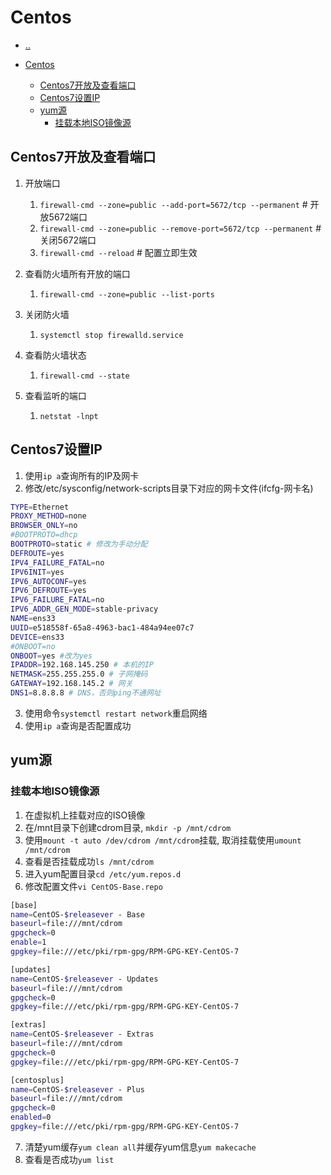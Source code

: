 # Centos

- [..](linux-catalog.md)


- [Centos](#centos)
  - [Centos7开放及查看端口](#centos7开放及查看端口)
  - [Centos7设置IP](#centos7设置ip)
  - [yum源](#yum源)
    - [挂载本地ISO镜像源](#挂载本地iso镜像源)


## Centos7开放及查看端口

1. 开放端口
   1. `firewall-cmd --zone=public --add-port=5672/tcp --permanent`   # 开放5672端口
   2. `firewall-cmd --zone=public --remove-port=5672/tcp --permanent`  #关闭5672端口
   3. `firewall-cmd --reload`   # 配置立即生效

2. 查看防火墙所有开放的端口
   1. `firewall-cmd --zone=public --list-ports`

3. 关闭防火墙
   1. `systemctl stop firewalld.service`

4. 查看防火墙状态
   1. `firewall-cmd --state`

5. 查看监听的端口
    1. `netstat -lnpt`

## Centos7设置IP

1. 使用`ip a`查询所有的IP及网卡
2. 修改/etc/sysconfig/network-scripts目录下对应的网卡文件(ifcfg-网卡名)
```sh
TYPE=Ethernet
PROXY_METHOD=none
BROWSER_ONLY=no
#BOOTPROTO=dhcp
BOOTPROTO=static # 修改为手动分配
DEFROUTE=yes
IPV4_FAILURE_FATAL=no
IPV6INIT=yes
IPV6_AUTOCONF=yes
IPV6_DEFROUTE=yes
IPV6_FAILURE_FATAL=no
IPV6_ADDR_GEN_MODE=stable-privacy
NAME=ens33
UUID=e518558f-65a8-4963-bac1-484a94ee07c7
DEVICE=ens33
#ONBOOT=no
ONBOOT=yes #改为yes
IPADDR=192.168.145.250 # 本机的IP
NETMASK=255.255.255.0 # 子网掩码
GATEWAY=192.168.145.2 # 网关
DNS1=8.8.8.8 # DNS，否则ping不通网址
```
3. 使用命令`systemctl restart network`重启网络
4. 使用`ip a`查询是否配置成功

## yum源

### 挂载本地ISO镜像源

1. 在虚拟机上挂载对应的ISO镜像
2. 在/mnt目录下创建cdrom目录, `mkdir -p /mnt/cdrom`
3. 使用`mount -t auto /dev/cdrom /mnt/cdrom`挂载, 取消挂载使用`umount /mnt/cdrom`
4. 查看是否挂载成功`ls /mnt/cdrom`
5. 进入yum配置目录`cd /etc/yum.repos.d`
6. 修改配置文件`vi CentOS-Base.repo`
```sh
[base]
name=CentOS-$releasever - Base
baseurl=file:///mnt/cdrom
gpgcheck=0
enable=1
gpgkey=file:///etc/pki/rpm-gpg/RPM-GPG-KEY-CentOS-7

[updates]
name=CentOS-$releasever - Updates
baseurl=file:///mnt/cdrom
gpgcheck=0
gpgkey=file:///etc/pki/rpm-gpg/RPM-GPG-KEY-CentOS-7

[extras]
name=CentOS-$releasever - Extras
baseurl=file:///mnt/cdrom
gpgcheck=0
gpgkey=file:///etc/pki/rpm-gpg/RPM-GPG-KEY-CentOS-7

[centosplus]
name=CentOS-$releasever - Plus
baseurl=file:///mnt/cdrom
gpgcheck=0
enabled=0
gpgkey=file:///etc/pki/rpm-gpg/RPM-GPG-KEY-CentOS-7
```
7. 清楚yum缓存`yum clean all`并缓存yum信息`yum makecache`
8. 查看是否成功`yum list`